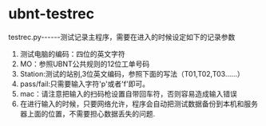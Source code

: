 # ubnt-testrec
testrec.py------测试记录主程序，需要在进入的时候设定如下的记录参数

 1. 测试电脑的编码：四位的英文字符
 2. MO：参照UBNT公共规则的12位工单号码
 3. Station:测试的站别,3位英文编码，参照下面的写法（T01,T02,T03......）
 4. pass/fail:只需要输入字符'p'或者'f'即可。
 5. mac：请注意把输入的扫码枪设置自带回车符，否则容易造成输入错误
 6. 在进行输入的时候，只要网络允许，程序会自动把测试数据备份到本机和服务器上面的位置，不需要担心数据丢失的问题.
 

